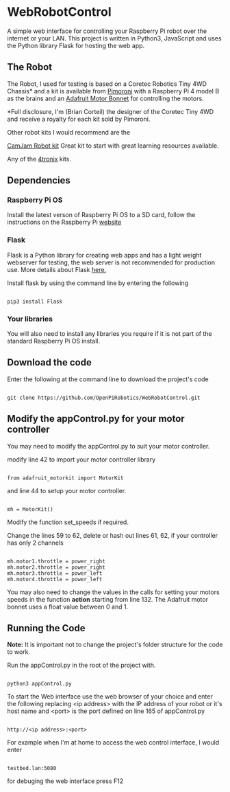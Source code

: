 # WebRobotControl

A simple web interface for controlling your Raspberry Pi robot over the internet or your LAN.
This project is written in Python3, JavaScript and uses the Python library Flask for hosting the web app.

## The Robot

The Robot, I used for testing is based on a Coretec Robotics Tiny 4WD Chassis\* and a kit is available from [Pimoroni](https://shop.pimoroni.com/products/coretec-tiny-4wd-robot-rover) with a Raspberry Pi 4 model B as the brains and an [Adafruit Motor Bonnet](https://www.adafruit.com/product/4280) for controlling the motors.

 \*Full disclosure, I'm (Brian Corteil) the designer of the Coretec Tiny 4WD and receive a royalty for each kit sold by Pimoroni.

 Other robot kits I would recommend are the 
 
[CamJam Robot kit](https://thepihut.com/collections/camjam-edukit/products/camjam-edukit-3-robotics) Great kit to start with great learning resources available.

Any of the [4tronix](https://shop.4tronix.co.uk/collections/robot-kits) kits.

## Dependencies

### Raspberry Pi OS

Install the latest verson of Raspberry Pi OS to a SD card, follow the instructions on the Raspberry Pi [website](https://www.raspberrypi.org/software/)

### Flask

Flask is a Python library for creating web apps and has a light weight webserver for testing, the web server is not recommended for production use. More details about Flask [here.](https://flask.palletsprojects.com/en/1.1.x/)

Install flask by using the command line by entering the following

```

pip3 install Flask

```

### Your libraries

You will also need to install any libraries you require if it is not part of the standard Raspberry Pi OS install.

## Download the code

Enter the following at the command line to download the project's code

```

git clone https://github.com/OpenPiRobotics/WebRobotControl.git

```

## Modify the appControl.py for your motor controller

You may need to modify the appControl.py to suit your motor controller.

modify line 42 to import your motor controller library
```

from adafruit_motorkit import MotorKit

```
and line 44 to setup your motor controller.
```

mh = MotorKit()

```

Modify the function set_speeds if required.

Change the lines 59 to 62, delete or hash out lines 61, 62, if your controller has only 2 channels
```

mh.motor1.throttle = power_right
mh.motor2.throttle = power_right
mh.motor3.throttle = power_left
mh.motor4.throttle = power_left

```

You may also need to change the values in the calls for setting your motors speeds in the function **action** starting from line 132. The Adafruit motor bonnet uses a float value between 0 and 1.

## Running the Code

**Note:** It is important not to change the project's folder structure for the code to work.

Run the appControl.py in the root of the project with.
```

python3 appControl.py

```
To start the Web interface use the web browser of your choice and enter the following replacing \<ip address\> with the IP address of your robot or it's host name and \<port\> is the port defined on line 165 of appControl.py
 ```
 
 http://<ip address>:<port>
 
 ```
 
 For example when I'm at home to access the web control interface, I would enter 
 ```
 
 testbed.lan:5080
 
 ```
 
 for debuging the web interface press F12
